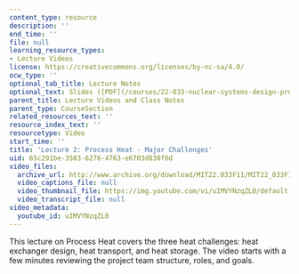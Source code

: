 ```yaml
---
content_type: resource
description: ''
end_time: ''
file: null
learning_resource_types:
- Lecture Videos
license: https://creativecommons.org/licenses/by-nc-sa/4.0/
ocw_type: ''
optional_tab_title: Lecture Notes
optional_text: Slides ([PDF](/courses/22-033-nuclear-systems-design-project-fall-2011/resources/mit22_033f11_lec02))
parent_title: Lecture Videos and Class Notes
parent_type: CourseSection
related_resources_text: ''
resource_index_text: ''
resourcetype: Video
start_time: ''
title: 'Lecture 2: Process Heat - Major Challenges'
uid: 65c291be-3583-6276-4763-e6703d830f6d
video_files:
  archive_url: http://www.archive.org/download/MIT22.033F11/MIT22_033F11_lec02_300k.mp4
  video_captions_file: null
  video_thumbnail_file: https://img.youtube.com/vi/uIMVYNzqZL0/default.jpg
  video_transcript_file: null
video_metadata:
  youtube_id: uIMVYNzqZL0
---
```


This lecture on Process Heat covers the three heat challenges: heat exchanger design, heat transport, and heat storage. The video starts with a few minutes reviewing the project team structure, roles, and goals.

